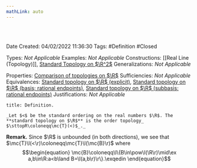 ```yaml
---
mathLink: auto
---
```


<br />
<br />

Date Created: 04/02/2022 11:36:30
Tags: #Definition #Closed  

Types: _Not Applicable_
Examples: _Not Applicable_
Constructions: [[Real Line (Topology)]], [Standard Topology on $\R^2$](Standard%20Topology%20on%20R2.md)
Generalizations: _Not Applicable_

Properties: [Comparison of topologies on $\R$](Comparison%20of%20topologies%20on%20R.md)
Sufficiencies: _Not Applicable_
Equivalences: [Standard topology on $\R$ (explicit)](Standard%20topology%20on%20R%20(explicit).md), [Standard topology on $\R$ (basis; rational endpoints)](Standard%20topology%20on%20R%20(basis;%20rational%20endpoints).md), [Standard topology on $\R$ (subbasis; rational endpoints)](Standard%20topology%20on%20R%20(subbasis;%20rational%20endpoints).md)
Justifications: _Not Applicable_

``` ad-Definition
title: Definition.

_Let $<$ be the standard ordering on the real numbers $\R$. The **standard topology on $\R$** is the order topology_ $\sttopR\coloneqq\mc{T}(<)$_._

```

**Remark.** Since $\R$ is unbounded (in both directions), we see that $\mc{T}\l(<\r)\coloneqq\mc{T}\l(\mc{B}\r)$ where
$$\begin{equation}
    \mc{B}\coloneqq\l\{B\in\pow\l(\R\r)\mid\ex a,b\in\R:a<b\land B=\l(a,b\r)\r\}.\exqedin
\end{equation}$$
